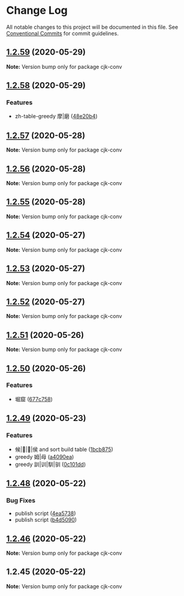 # Change Log

All notable changes to this project will be documented in this file.
See [Conventional Commits](https://conventionalcommits.org) for commit guidelines.

## [1.2.59](https://github.com/bluelovers/cjk-convert/compare/cjk-conv@1.2.58...cjk-conv@1.2.59) (2020-05-29)

**Note:** Version bump only for package cjk-conv





## [1.2.58](https://github.com/bluelovers/cjk-convert/compare/cjk-conv@1.2.57...cjk-conv@1.2.58) (2020-05-29)


### Features

* zh-table-greedy 摩|磨 ([48e20b4](https://github.com/bluelovers/cjk-convert/commit/48e20b4845c1475ec1c8f92410898380dc5e98a6))





## [1.2.57](https://github.com/bluelovers/cjk-convert/compare/cjk-conv@1.2.56...cjk-conv@1.2.57) (2020-05-28)

**Note:** Version bump only for package cjk-conv





## [1.2.56](https://github.com/bluelovers/cjk-convert/compare/cjk-conv@1.2.55...cjk-conv@1.2.56) (2020-05-28)

**Note:** Version bump only for package cjk-conv





## [1.2.55](https://github.com/bluelovers/cjk-convert/compare/cjk-conv@1.2.54...cjk-conv@1.2.55) (2020-05-28)

**Note:** Version bump only for package cjk-conv





## [1.2.54](https://github.com/bluelovers/cjk-convert/compare/cjk-conv@1.2.53...cjk-conv@1.2.54) (2020-05-27)

**Note:** Version bump only for package cjk-conv





## [1.2.53](https://github.com/bluelovers/cjk-convert/compare/cjk-conv@1.2.52...cjk-conv@1.2.53) (2020-05-27)

**Note:** Version bump only for package cjk-conv





## [1.2.52](https://github.com/bluelovers/cjk-convert/compare/cjk-conv@1.2.51...cjk-conv@1.2.52) (2020-05-27)

**Note:** Version bump only for package cjk-conv





## [1.2.51](https://github.com/bluelovers/cjk-convert/compare/cjk-conv@1.2.50...cjk-conv@1.2.51) (2020-05-26)

**Note:** Version bump only for package cjk-conv





## [1.2.50](https://github.com/bluelovers/cjk-convert/compare/cjk-conv@1.2.49...cjk-conv@1.2.50) (2020-05-26)


### Features

* 堀窟 ([677c758](https://github.com/bluelovers/cjk-convert/commit/677c758f1c0c9786fd8af5f4a5d2a56383d35f4d))





## [1.2.49](https://github.com/bluelovers/cjk-convert/compare/cjk-conv@1.2.48...cjk-conv@1.2.49) (2020-05-23)


### Features

* 候|𠊱|𠋫|侯 and sort build table ([1bcb875](https://github.com/bluelovers/cjk-convert/commit/1bcb875bc8466854e85b30a6306a4c19c63bf994))
* greedy 姆|母 ([a4090ea](https://github.com/bluelovers/cjk-convert/commit/a4090eac83ed8b51a159227eda9a08f40943b8a8))
* greedy 訓|训|馴|驯 ([0c101dd](https://github.com/bluelovers/cjk-convert/commit/0c101dd5fa21af2535b53fa876c3c37bbd3267c4))





## [1.2.48](https://github.com/bluelovers/cjk-convert/compare/cjk-conv@1.2.46...cjk-conv@1.2.48) (2020-05-22)


### Bug Fixes

* publish script ([4ea5738](https://github.com/bluelovers/cjk-convert/commit/4ea5738590a27b717f43fe11baeb5d7cd601afbd))
* publish script ([b4d5090](https://github.com/bluelovers/cjk-convert/commit/b4d5090381ea5eb48635f497f925119394194c44))





## [1.2.46](https://github.com/bluelovers/cjk-convert/compare/cjk-conv@1.2.45...cjk-conv@1.2.46) (2020-05-22)

**Note:** Version bump only for package cjk-conv





## 1.2.45 (2020-05-22)

**Note:** Version bump only for package cjk-conv
